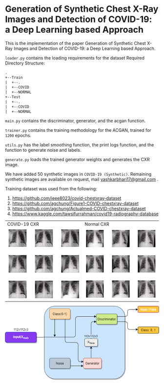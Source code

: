 # Generation of Synthetic Chest X-Ray Images and Detection of COVID-19: a Deep Learning based Approach

This is the implementation of the paper Generation of Synthetic Chest X-Ray Images and Detection of COVID-19: a Deep Learning based Approach. 

`loader.py` contains the loading requirements for the dataset
Required Directory Structure:

```
.
+--Train
|  +--.
|  +--COVID
|  +--NORMAL
+--Test
|  +--.
|  +--COVID
|  +--NORMAL

```

`main.py` contains the discriminator, generator, and the acgan function.

`trainer.py` contains the training methodology for the ACGAN, trained for `1200` epochs.

`utils.py` has the label smoothing function, the print logs function, and the function to generate noise and labels.

`generate.py` loads the trained generator weights and generates the CXR image.

We have added 50 synthetic images in `COVID-19 (Synthetic)`. Remaining synthetic images are available on request, mail yashkarbhari17@gmail.com .

Training dataset was used from the following:
1) https://github.com/ieee8023/covid-chestxray-dataset
2) https://github.com/agchung/Figure1-COVID-chestxray-dataset
3) https://github.com/agchung/Actualmed-COVID-chestxray-dataset
4) https://www.kaggle.com/tawsifurrahman/covid19-radiography-database

<table>
  <tr>
    <td>COVID-19 CXR</td>
     <td>Normal CXR</td>
     
  </tr>
  <tr>
    <td><img src="images/covid_grid.png"></td>
    <td><img src="images/normal_grid.png"></td>
  </tr>
 </table>

![](images/acgan.png)

